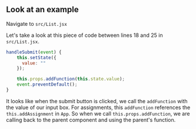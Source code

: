 ## Look at an example

Navigate to `src/List.jsx`

Let's take a look at this piece of code between lines 18 and 25 in `src/List.jsx`.

```jsx
handleSubmit(event) {
    this.setState({
      value: ""
    });

    this.props.addFunction(this.state.value);
    event.preventDefault();
}
```

It looks like when the submit button is clicked, we call the `addFunction` with the value of our input box. For assignments, this `addFunction` references the `this.addAssignment` in `App`. So when we call `this.props.addFunction`, we are calling back to the parent component and using the parent's function. 